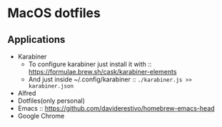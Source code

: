 # MacOS dotfiles

## Applications

- Karabiner
  - To configure karabiner just install it with :: https://formulae.brew.sh/cask/karabiner-elements
  - And just inside ~/.config/karabiner :: `./karabiner.js >> karabiner.json`
- Alfred
- Dotfiles(only personal)
- Emacs :: https://github.com/daviderestivo/homebrew-emacs-head
- Google Chrome
